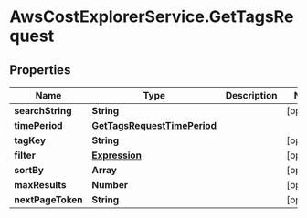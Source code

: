 # AwsCostExplorerService.GetTagsRequest

## Properties

Name | Type | Description | Notes
------------ | ------------- | ------------- | -------------
**searchString** | **String** |  | [optional] 
**timePeriod** | [**GetTagsRequestTimePeriod**](GetTagsRequestTimePeriod.md) |  | 
**tagKey** | **String** |  | [optional] 
**filter** | [**Expression**](Expression.md) |  | [optional] 
**sortBy** | **Array** |  | [optional] 
**maxResults** | **Number** |  | [optional] 
**nextPageToken** | **String** |  | [optional] 


